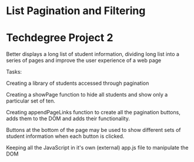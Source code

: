 # List Pagination and Filtering
# Techdegree Project 2

Better displays a long list of student information, dividing long list into a series of pages and improve the user experience of a web page

Tasks:

Creating a library of students accessed through pagination

Creating a showPage function to hide all students and show only a particular set of ten.

Creating appendPageLinks function to create all the pagination buttons, adds them to the DOM and adds their functionality.

Buttons at the bottom of the page may be used to show different sets of student information when each button is clicked.

Keeping all the JavaScript in it's own (external) app.js file to manipulate the DOM

